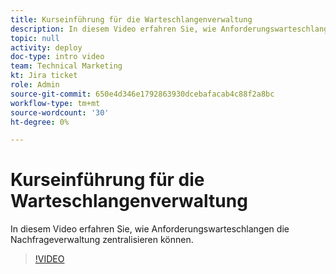 ```yaml
---
title: Kurseinführung für die Warteschlangenverwaltung
description: In diesem Video erfahren Sie, wie Anforderungswarteschlangen die Nachfrageverwaltung zentralisieren können.
topic: null
activity: deploy
doc-type: intro video
team: Technical Marketing
kt: Jira ticket
role: Admin
source-git-commit: 650e4d346e1792863930dcebafacab4c88f2a8bc
workflow-type: tm+mt
source-wordcount: '30'
ht-degree: 0%

---
```


# Kurseinführung für die Warteschlangenverwaltung

In diesem Video erfahren Sie, wie Anforderungswarteschlangen die Nachfrageverwaltung zentralisieren können.

>[!VIDEO](https://video.tv.adobe.com/v/335219/?quality=12&learn=on)
